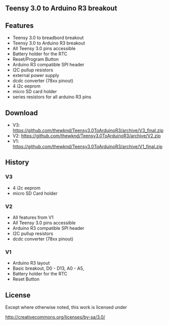 ## Teensy 3.0 to Arduino R3 breakout

## Features
- Teensy 3.0 to breadbord breakout
- Teensy 3.0 to Arduino R3 breakout
- All Teensy 3.0 pins accessible 
- Battery holder for the RTC
- Reset/Program Button
- Arduino R3 compatible SPI header
- I2C pullup resistors
- external power supply
- dcdc converter (78xx pinout)
- 4 i2c eeprom
- micro SD card holder
- series resistors for all arduino R3 pins

## Download
- V3: https://github.com/thewknd/Teensy3.0ToArduinoR3/archive/V3_final.zip
- V2: https://github.com/thewknd/Teensy3.0ToArduinoR3/archive/V2.zip
- V1: https://github.com/thewknd/Teensy3.0ToArduinoR3/archive/V1_final.zip

## History

### V3
- 4 i2c eeprom
- micro SD Card holder

### V2
- All features from V1
- All Teensy 3.0 pins accessible
- Arduino R3 compatible SPI header
- I2C pullup resistors
- dcdc converter (78xx pinout)

### V1
- Arduino R3 layout
- Basic breakout, D0 - D13, A0 - A5, 
- Battery holder for the RTC
- Reset Button


## License
Except where otherwise noted, this work is licensed under 

http://creativecommons.org/licenses/by-sa/3.0/
